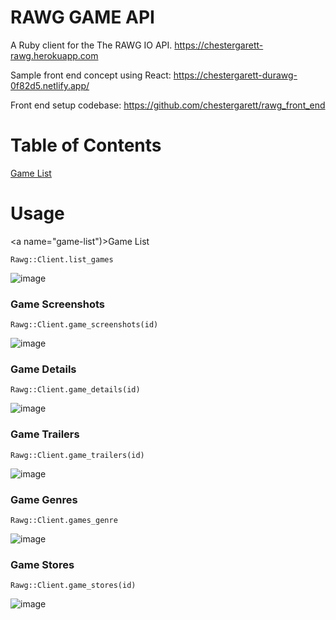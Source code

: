 # RAWG GAME API

A Ruby client for the The RAWG IO API.
https://chestergarett-rawg.herokuapp.com

Sample front end concept using React: 
https://chestergarett-durawg-0f82d5.netlify.app/

Front end setup codebase: 
https://github.com/chestergarett/rawg_front_end

# Table of Contents
[Game List](#game-list)

# Usage
<a name="game-list")>Game List</a>
```
Rawg::Client.list_games

```

![image](https://user-images.githubusercontent.com/71489331/135613554-48c55e51-144f-49e6-b19c-b6ee4d290693.png)

### Game Screenshots

```
Rawg::Client.game_screenshots(id)

```

![image](https://user-images.githubusercontent.com/71489331/135613718-c3ec3170-7866-4034-8366-eb7c54fdd0b0.png)

### Game Details

```
Rawg::Client.game_details(id)
```

![image](https://user-images.githubusercontent.com/71489331/135613764-7ce341a5-9c31-4e61-9b6a-d7775f13f802.png)

### Game Trailers

```
Rawg::Client.game_trailers(id)
```

![image](https://user-images.githubusercontent.com/71489331/135613817-aa8691b3-e5f3-49a9-8032-565ae2a346bd.png)

### Game Genres

```
Rawg::Client.games_genre
```

![image](https://user-images.githubusercontent.com/71489331/135613880-37bd1616-b538-4402-9913-66f4eee5e199.png)

### Game Stores

```
Rawg::Client.game_stores(id)
```


![image](https://user-images.githubusercontent.com/71489331/135613943-371f9b33-8edd-464c-88a7-91e96d89ac94.png)
